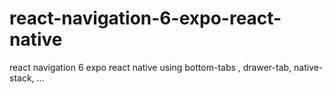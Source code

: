 # react-navigation-6-expo-react-native
react navigation 6 expo react native using bottom-tabs , drawer-tab, native-stack, ...
